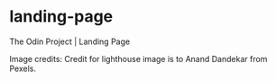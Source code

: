 # landing-page
The Odin Project | Landing Page

Image credits: 
Credit for lighthouse image is to Anand Dandekar from Pexels.